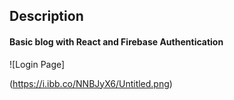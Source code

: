 ## Description
#### Basic blog with React and Firebase Authentication

![Login Page]

(https://i.ibb.co/NNBJyX6/Untitled.png)


